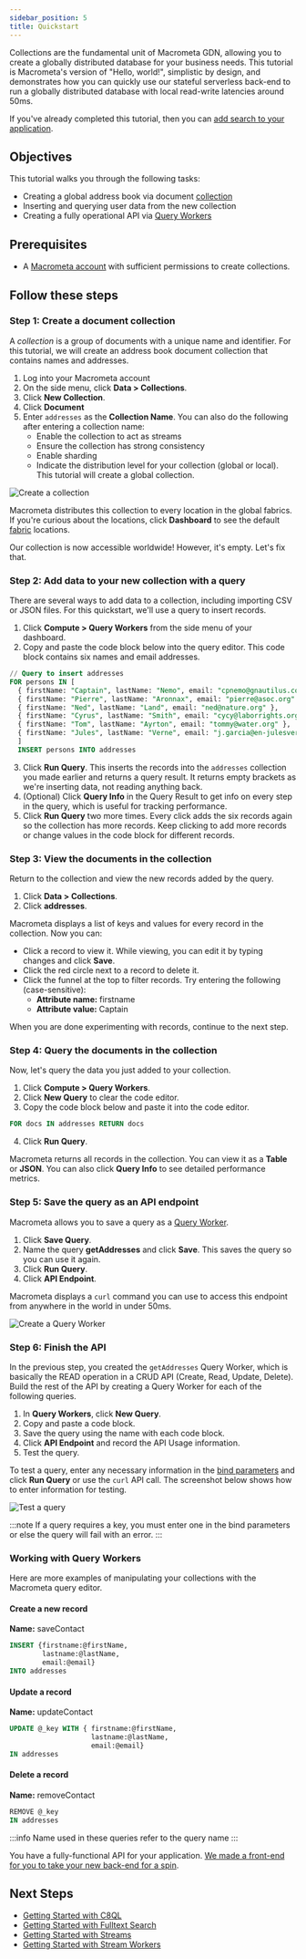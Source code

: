 ```yaml
---
sidebar_position: 5
title: Quickstart
---
```


Collections are the fundamental unit of Macrometa GDN, allowing you to create a globally distributed database for your business needs. This tutorial is Macrometa's version of "Hello, world!", simplistic by design, and demonstrates how you can quickly use our stateful serverless back-end to run a globally distributed database with local read-write latencies around 50ms. 

If you've already completed this tutorial, then you can [add search to your application](database/search-views/fulltext-search/getting-started-search).

## Objectives

This tutorial walks you through the following tasks:

- Creating a global address book via document [collection](database/collections/)
- Inserting and querying user data from the new collection
- Creating a fully operational API via [Query Workers](compute/queryworkers/)

## Prerequisites

- A [Macrometa account](https://auth-play.macrometa.io/) with sufficient permissions to create collections.

## Follow these steps

### Step 1: Create a document collection

A _collection_ is a group of documents with a unique name and identifier. For this tutorial, we will create an address book document collection that contains names and addresses.

1. Log into your Macrometa account
1. On the side menu, click **Data > Collections**.
1. Click **New Collection**.
1. Click **Document**
1. Enter `addresses` as the **Collection Name**. You can also do the following after entering a collection name:
    - Enable the collection to act as streams 
    - Ensure the collection has strong consistency
    - Enable sharding
    - Indicate the distribution level for your collection (global or local). This tutorial will create a global collection.

![Create a collection](/img/collections/create-collection.png)

Macrometa distributes this collection to every location in the global fabrics. If you're curious about the locations, click **Dashboard** to see the default [fabric](geofabrics/index.md) locations.

Our collection is now accessible worldwide! However, it's empty. Let's fix that.

### Step 2: Add data to your new collection with a query

There are several ways to add data to a collection, including importing CSV or JSON files. For this quickstart, we'll use a query to insert records.

1. Click **Compute > Query Workers** from the side menu of your dashboard.
2. Copy and paste the code block below into the query editor. This code block contains six names and email addresses.

  ```sql
  // Query to insert addresses
  FOR persons IN [ 
    { firstName: "Captain", lastName: "Nemo", email: "cpnemo@gnautilus.com" },
    { firstName: "Pierre", lastName: "Aronnax", email: "pierre@asoc.org" },
    { firstName: "Ned", lastName: "Land", email: "ned@nature.org" },
    { firstName: "Cyrus", lastName: "Smith", email: "cycy@laborrights.org" },
    { firstName: "Tom", lastName: "Ayrton", email: "tommy@water.org" },
    { firstName: "Jules", lastName: "Verne", email: "j.garcia@en-julesverne.nantesmetropole.fr" } 
    ]
    INSERT persons INTO addresses
  ```

3. Click **Run Query**. This inserts the records into the `addresses` collection you made earlier and returns a query result. It returns empty brackets as we're inserting data, not reading anything back.
4. (Optional) Click **Query Info** in the Query Result to get info on every step in the query, which is useful for tracking performance.
5. Click **Run Query** two more times. Every click adds the six records again so the collection has more records. Keep clicking to add more records or change values in the code block for different records.

### Step 3: View the documents in the collection

Return to the collection and view the new records added by the query.

1. Click **Data > Collections**.
2. Click **addresses**.

Macrometa displays a list of keys and values for every record in the collection. Now you can:

- Click a record to view it. While viewing, you can edit it by typing changes and click **Save**.
- Click the red circle next to a record to delete it.
- Click the funnel at the top to filter records. Try entering the following (case-sensitive):
  - **Attribute name:** firstname
  - **Attribute value:** Captain

When you are done experimenting with records, continue to the next step.

### Step 4: Query the documents in the collection

Now, let's query the data you just added to your collection.

1. Click **Compute > Query Workers**.
2. Click **New Query** to clear the code editor.
3. Copy the code block below and paste it into the code editor.

  ```sql
  FOR docs IN addresses RETURN docs 
  ```

4. Click **Run Query**.

Macrometa returns all records in the collection. You can view it as a **Table** or **JSON**. You can also click **Query Info** to see detailed performance metrics.

### Step 5: Save the query as an API endpoint

Macrometa allows you to save a query as a [Query Worker](compute/queryworkers/index.md).

1. Click **Save Query**.
1. Name the query **getAddresses** and click **Save**. This saves the query so you can use it again.
1. Click **Run Query**.
1. Click **API Endpoint**.

Macrometa displays a `curl` command you can use to access this endpoint from anywhere in the world in under 50ms.

![Create a Query Worker](/img/quickstart/create-query-worker.png)

### Step 6: Finish the API

In the previous step, you created the `getAddresses` Query Worker, which is basically the READ operation in a CRUD API (Create, Read, Update, Delete). Build the rest of the API by creating a Query Worker for each of the following queries.

1. In **Query Workers**, click **New Query**.
1. Copy and paste a code block.
1. Save the query using the name with each code block.
1. Click **API Endpoint** and record the API Usage information.
1. Test the query.

To test a query, enter any necessary information in the [bind parameters](queries/bind-parameters.md) and click **Run Query** or use the `curl` API call. The screenshot below shows how to enter information for testing.

![Test a query](/img/quickstart/test-query.png)

:::note
If a query requires a key, you must enter one in the bind parameters or else the query will fail with an error.
:::

### Working with Query Workers

Here are more examples of manipulating your collections with the Macrometa query editor.

#### Create a new record

**Name:** saveContact

```sql
INSERT {firstname:@firstName,
        lastname:@lastName,
        email:@email} 
INTO addresses
```

#### Update a record

**Name:** updateContact

```sql
UPDATE @_key WITH { firstname:@firstName, 
                    lastname:@lastName, 
                    email:@email} 
IN addresses
```

#### Delete a record

**Name:** removeContact

```sql
REMOVE @_key 
IN addresses
```

:::info
Name used in these queries refer to the query name
:::

You have a fully-functional API for your application. [We made a front-end for you to take your new back-end for a spin](https://github.com/Macrometacorp/tutorial-addressbook-streams).

## Next Steps

- [Getting Started with C8QL](queries/got-tutorial/index.md)
- [Getting Started with Fulltext Search](database/search-views/fulltext-search/getting-started-search)
- [Getting Started with Streams](streams/getting-started-streams)
- [Getting Started with Stream Workers](compute/cep/getting-started-stream-workers)
